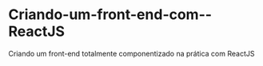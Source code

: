 # Criando-um-front-end-com--ReactJS
 Criando um front-end totalmente componentizado na prática com ReactJS
